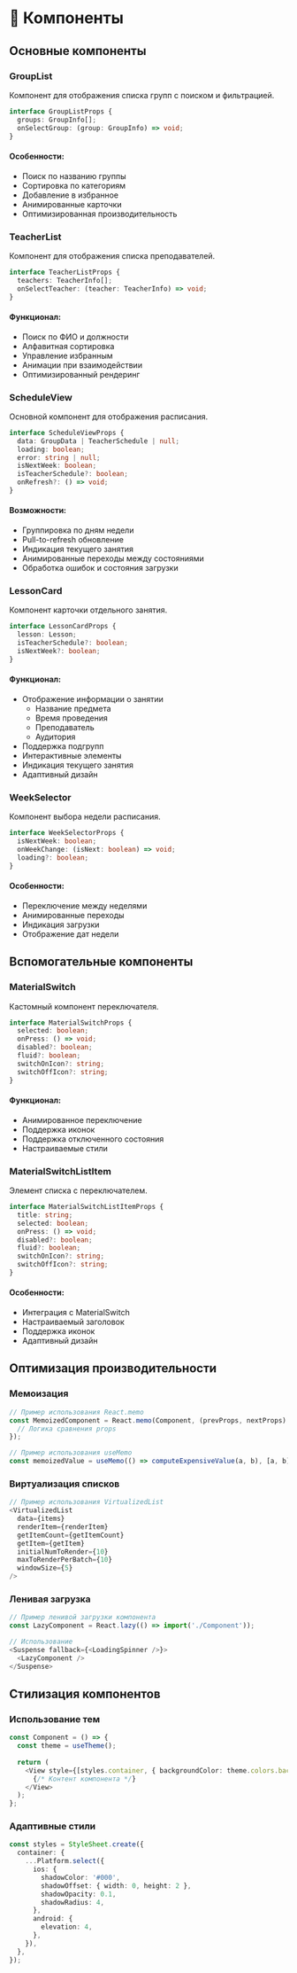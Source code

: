 # 🧩 Компоненты

## Основные компоненты

### GroupList
Компонент для отображения списка групп с поиском и фильтрацией.

```typescript
interface GroupListProps {
  groups: GroupInfo[];
  onSelectGroup: (group: GroupInfo) => void;
}
```

#### Особенности:
- Поиск по названию группы
- Сортировка по категориям
- Добавление в избранное
- Анимированные карточки
- Оптимизированная производительность

### TeacherList
Компонент для отображения списка преподавателей.

```typescript
interface TeacherListProps {
  teachers: TeacherInfo[];
  onSelectTeacher: (teacher: TeacherInfo) => void;
}
```

#### Функционал:
- Поиск по ФИО и должности
- Алфавитная сортировка
- Управление избранным
- Анимации при взаимодействии
- Оптимизированный рендеринг

### ScheduleView
Основной компонент для отображения расписания.

```typescript
interface ScheduleViewProps {
  data: GroupData | TeacherSchedule | null;
  loading: boolean;
  error: string | null;
  isNextWeek: boolean;
  isTeacherSchedule?: boolean;
  onRefresh?: () => void;
}
```

#### Возможности:
- Группировка по дням недели
- Pull-to-refresh обновление
- Индикация текущего занятия
- Анимированные переходы между состояниями
- Обработка ошибок и состояния загрузки

### LessonCard
Компонент карточки отдельного занятия.

```typescript
interface LessonCardProps {
  lesson: Lesson;
  isTeacherSchedule?: boolean;
  isNextWeek?: boolean;
}
```

#### Функционал:
- Отображение информации о занятии
  - Название предмета
  - Время проведения
  - Преподаватель
  - Аудитория
- Поддержка подгрупп
- Интерактивные элементы
- Индикация текущего занятия
- Адаптивный дизайн

### WeekSelector
Компонент выбора недели расписания.

```typescript
interface WeekSelectorProps {
  isNextWeek: boolean;
  onWeekChange: (isNext: boolean) => void;
  loading?: boolean;
}
```

#### Особенности:
- Переключение между неделями
- Анимированные переходы
- Индикация загрузки
- Отображение дат недели

## Вспомогательные компоненты

### MaterialSwitch
Кастомный компонент переключателя.

```typescript
interface MaterialSwitchProps {
  selected: boolean;
  onPress: () => void;
  disabled?: boolean;
  fluid?: boolean;
  switchOnIcon?: string;
  switchOffIcon?: string;
}
```

#### Функционал:
- Анимированное переключение
- Поддержка иконок
- Поддержка отключенного состояния
- Настраиваемые стили

### MaterialSwitchListItem
Элемент списка с переключателем.

```typescript
interface MaterialSwitchListItemProps {
  title: string;
  selected: boolean;
  onPress: () => void;
  disabled?: boolean;
  fluid?: boolean;
  switchOnIcon?: string;
  switchOffIcon?: string;
}
```

#### Особенности:
- Интеграция с MaterialSwitch
- Настраиваемый заголовок
- Поддержка иконок
- Адаптивный дизайн

## Оптимизация производительности

### Мемоизация
```typescript
// Пример использования React.memo
const MemoizedComponent = React.memo(Component, (prevProps, nextProps) => {
  // Логика сравнения props
});

// Пример использования useMemo
const memoizedValue = useMemo(() => computeExpensiveValue(a, b), [a, b]);
```

### Виртуализация списков
```typescript
// Пример использования VirtualizedList
<VirtualizedList
  data={items}
  renderItem={renderItem}
  getItemCount={getItemCount}
  getItem={getItem}
  initialNumToRender={10}
  maxToRenderPerBatch={10}
  windowSize={5}
/>
```

### Ленивая загрузка
```typescript
// Пример ленивой загрузки компонента
const LazyComponent = React.lazy(() => import('./Component'));

// Использование
<Suspense fallback={<LoadingSpinner />}>
  <LazyComponent />
</Suspense>
```

## Стилизация компонентов

### Использование тем
```typescript
const Component = () => {
  const theme = useTheme();
  
  return (
    <View style={[styles.container, { backgroundColor: theme.colors.background }]}>
      {/* Контент компонента */}
    </View>
  );
};
```

### Адаптивные стили
```typescript
const styles = StyleSheet.create({
  container: {
    ...Platform.select({
      ios: {
        shadowColor: '#000',
        shadowOffset: { width: 0, height: 2 },
        shadowOpacity: 0.1,
        shadowRadius: 4,
      },
      android: {
        elevation: 4,
      },
    }),
  },
});
```